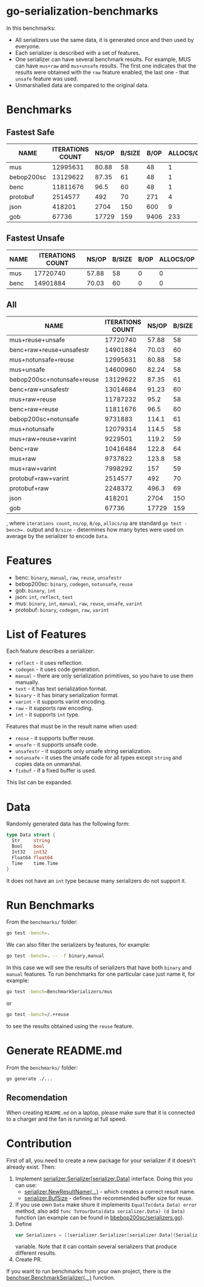 # go-serialization-benchmarks
In this benchmarks:
- All serializers use the same data, it is generated once and then used by 
  everyone.
- Each serializer is described with a set of features.
- One serializer can have several benchmark results. For example, MUS can have 
  `mus+raw` and `mus+unsafe` results. The first one indicates that the results
  were obtained with the `raw` feature enabled, the last one - that `unsafe` 
  feature was used.
- Unmarshalled data are compared to the original data.  
  
# Benchmarks  
## Fastest Safe
|    NAME    | ITERATIONS COUNT | NS/OP | B/SIZE | B/OP | ALLOCS/OP |
|------------|------------------|-------|--------|------|-----------|
| mus        |         12995631 | 80.88 |     58 |   48 |         1 |
| bebop200sc |         13129622 | 87.35 |     61 |   48 |         1 |
| benc       |         11811676 |  96.5 |     60 |   48 |         1 |
| protobuf   |          2514577 |   492 |     70 |  271 |         4 |
| json       |           418201 |  2704 |    150 |  600 |         9 |
| gob        |            67736 | 17729 |    159 | 9406 |       233 |
  
## Fastest Unsafe
| NAME | ITERATIONS COUNT | NS/OP | B/SIZE | B/OP | ALLOCS/OP |
|------|------------------|-------|--------|------|-----------|
| mus  |         17720740 | 57.88 |     58 |    0 |         0 |
| benc |         14901884 | 70.03 |     60 |    0 |         0 |
  
## All
|            NAME            | ITERATIONS COUNT | NS/OP | B/SIZE | B/OP | ALLOCS/OP |
|----------------------------|------------------|-------|--------|------|-----------|
| mus+reuse+unsafe           |         17720740 | 57.88 |     58 |    0 |         0 |
| benc+raw+reuse+unsafestr   |         14901884 | 70.03 |     60 |    0 |         0 |
| mus+notunsafe+reuse        |         12995631 | 80.88 |     58 |   48 |         1 |
| mus+unsafe                 |         14600960 | 82.24 |     58 |   64 |         1 |
| bebop200sc+notunsafe+reuse |         13129622 | 87.35 |     61 |   48 |         1 |
| benc+raw+unsafestr         |         13014684 | 91.23 |     60 |   64 |         1 |
| mus+raw+reuse              |         11787232 |  95.2 |     58 |   48 |         1 |
| benc+raw+reuse             |         11811676 |  96.5 |     60 |   48 |         1 |
| bebop200sc+notunsafe       |          9731883 | 114.1 |     61 |  112 |         2 |
| mus+notunsafe              |         12079314 | 114.5 |     58 |  112 |         2 |
| mus+raw+reuse+varint       |          9229501 | 119.2 |     59 |   48 |         1 |
| benc+raw                   |         10416484 | 122.8 |     64 |  112 |         2 |
| mus+raw                    |          9737822 | 123.8 |     58 |  112 |         2 |
| mus+raw+varint             |          7998292 |   157 |     59 |  112 |         2 |
| protobuf+raw+varint        |          2514577 |   492 |     70 |  271 |         4 |
| protobuf+raw               |          2248372 | 496.3 |     69 |  271 |         4 |
| json                       |           418201 |  2704 |    150 |  600 |         9 |
| gob                        |            67736 | 17729 |    159 | 9406 |       233 |

, where `iterations count`, `ns/op`, `B/op`, `allocs/op` are standard 
`go test -bench=.` output and `B/size` - determines how many bytes were used on 
average by the serializer to encode `Data`.  
  
# Features
- benc: `binary`, `manual`, `raw`, `reuse`, `unsafestr`
- bebop200sc: `binary`, `codegen`, `notunsafe`, `reuse`
- gob: `binary`, `int`
- json: `int`, `reflect`, `text`
- mus: `binary`, `int`, `manual`, `raw`, `reuse`, `unsafe`, `varint`
- protobuf: `binary`, `codegen`, `raw`, `varint`
  
# List of Features
Each feature describes a serializer:
- `reflect` - it uses reflection.
- `codegen` - it uses code generation.
- `manual` - there are only serialization primitives, so you have to use them 
  manually.
- `text` - it has text serialization format.
- `binary` -  it has binary serialization format.
- `varint` - it supports varint encoding.
- `raw` - it supports raw encoding.
- `int` - it supports `int` type.

Features that must be in the result name when used:
- `reuse` -  it supports buffer reuse.
- `unsafe` - it supports unsafe code.
- `unsafestr` - it supports only unsafe string serialization.
- `notunsafe` - it uses the unsafe code for all types except `string` and copies
  data on unmarshal.
- `fixbuf` - if a fixed buffer is used.

This list can be expanded.

# Data
Randomly generated data has the following form:
```go
type Data struct {
  Str     string
  Bool    bool
  Int32   int32
  Float64 float64
  Time    time.Time
}
```
It does not have an `int` type because many serializers do not support it.

# Run Benchmarks
From the `benchmarks/` folder:
```bash
go test -bench=.
```
We can also filter the serializers by features, for example:
```bash
go test -bench=. -- -f binary,manual
```
In this case we will see the results of serializers that have both `binary`
and `manual` features.
To run benchmarks for one particular case just name it, for example:
```bash
go test -bench=BenchmarkSerializers/mus
```
or
```bash
go test -bench=/.+reuse
```
to see the results obtained using the `reuse` feature.

# Generate README.md
From the `benchmarks/` folder:
```bash
go generate ./...
```

## Recomendation
When creating `README.md` on a laptop, please make sure that it is connected to 
a charger and the fan is running at full speed.

# Contribution
First of all, you need to create a new package for your serializer if it doesn't
already exist. Then:
1. Implement [serializer.Serializer\[serializer.Data\]](serializer/serializer.go) 
   interface. Doing this you can use:
   - [serializer.NewResultName(...)](serializer/result_name.go) - which creates 
     a correct result name.
   - [serializer.BufSize](serializer/serializer.go) - defines the recommended 
     buffer size for reuse.
2. If you use own `Data` make shure it implements `EqualTo(data Data) error` 
   method, also add `func ToYourData(data serializer.Data) (d Data)`
   function (an example can be found in [bbebop200sc/serializers.go](bebop200sc/serializers.go)).
3. Define
   ```go
   var Serializers = []serializer.Serializer[serializer.Data]{Serializer{}}
   ```
   variable. Note that it can contain several serializers that produce different
   results.
4. Create PR.

If you want to run benchmarks from your own project, there is the
[benchser.BenchmarkSerializer(...)](benchser/benchser.go) function.